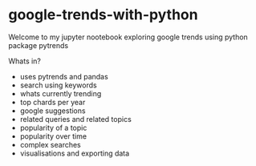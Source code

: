 # google-trends-with-python

Welcome to my jupyter nootebook exploring google trends using python package pytrends

Whats in?
- uses pytrends and pandas
- search using keywords
- whats currently trending
- top chards per year
- google suggestions
- related queries and related topics
- popularity of a topic
- popularity over time
- complex searches
- visualisations and exporting data

  
